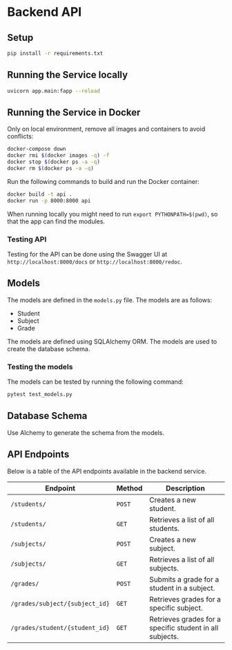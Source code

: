 # Backend API 

## Setup

```bash
pip install -r requirements.txt
```

## Running the Service locally

```bash
uvicorn app.main:fapp --reload
```

## Running the Service in Docker

Only on local environment,
remove all images and containers to avoid conflicts:

```bash
docker-compose down
docker rmi $(docker images -q) -f
docker stop $(docker ps -a -q)
docker rm $(docker ps -a -q)
```

Run the following commands to build and run the Docker container:
```bash
docker build -t api .
docker run -p 8000:8000 api
```

When running locally you might need to run `export PYTHONPATH=$(pwd)`, so that the app can find the modules.

### Testing API

Testing for the API can be done using the Swagger UI at `http://localhost:8000/docs` or `http://localhost:8000/redoc`.

## Models

The models are defined in the `models.py` file. The models are as follows:

- Student
- Subject
- Grade

The models are defined using SQLAlchemy ORM. The models are used to create the database schema.

### Testing the models

The models can be tested by running the following command:

```bash
pytest test_models.py
```


## Database Schema

Use Alchemy to generate the schema from the models.


## API Endpoints

Below is a table of the API endpoints available in the backend service.

| Endpoint | Method | Description |
|----------|--------|-------------|
| `/students/` | `POST` | Creates a new student. |
| `/students/` | `GET` | Retrieves a list of all students. |
| `/subjects/` | `POST` | Creates a new subject. |
| `/subjects/` | `GET` | Retrieves a list of all subjects. |
| `/grades/` | `POST` | Submits a grade for a student in a subject. |
| `/grades/subject/{subject_id}` | `GET` | Retrieves grades for a specific subject. |
| `/grades/student/{student_id}` | `GET` | Retrieves grades for a specific student in all subjects. |


